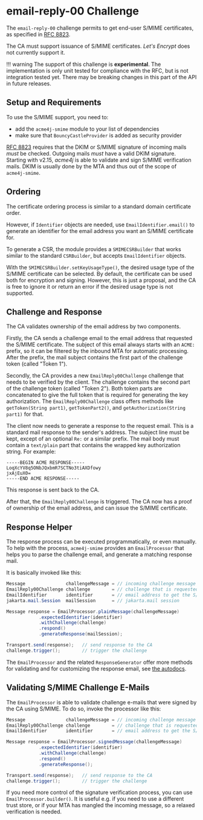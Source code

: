 # email-reply-00 Challenge

The `email-reply-00` challenge permits to get end-user S/MIME certificates, as specified in [RFC 8823](https://tools.ietf.org/html/rfc8823).

The CA must support issuance of S/MIME certificates. _Let's Encrypt_ does not currently support it.

!!! warning
    The support of this challenge is **experimental**. The implementation is only unit tested for compliance with the RFC, but is not integration tested yet. There may be breaking changes in this part of the API in future releases.

## Setup and Requirements

To use the S/MIME support, you need to:

* add the `acme4j-smime` module to your list of dependencies
* make sure that `BouncyCastleProvider` is added as security provider

[RFC 8823](https://tools.ietf.org/html/rfc8823) requires that the DKIM or S/MIME signature of incoming mails _must_ be checked. Outgoing mails _must_ have a valid DKIM signature. Starting with v2.15, _acme4j_ is able to validate and sign S/MIME verification mails. DKIM is usually done by the MTA and thus out of the scope of `acme4j-smime`.

## Ordering

The certificate ordering process is similar to a standard domain certificate order.

However, if `Identifier` objects are needed, use `EmailIdentifier.email()` to generate an identifier for the email address you want an S/MIME certificate for.

To generate a CSR, the module provides a `SMIMECSRBuilder` that works similar to the standard `CSRBuilder`, but accepts `EmailIdentifier` objects.

With the `SMIMECSRBuilder.setKeyUsageType()`, the desired usage type of the S/MIME certificate can be selected. By default, the certificate can be used both for encryption and signing. However, this is just a proposal, and the CA is free to ignore it or return an error if the desired usage type is not supported.

## Challenge and Response

The CA validates ownership of the email address by two components.

Firstly, the CA sends a challenge email to the email address that requested the S/MIME certificate. The subject of this email always starts with an `ACME:` prefix, so it can be filtered by the inbound MTA for automatic processing. After the prefix, the mail subject contains the first part of the challenge token (called "Token 1").

Secondly, the CA provides a new `EmailReply00Challenge` challenge that needs to be verified by the client. The challenge contains the second part of the challenge token (called "Token 2"). Both token parts are concatenated to give the full token that is required for generating the key authorization. The `EmailReply00Challenge` class offers methods like `getToken(String part1)`, `getTokenPart2()`, and `getAuthorization(String part1)` for that.

The client now needs to generate a response to the request email. This is a standard mail response to the sender's address. The subject line must be kept, except of an optional `Re:` or a similar prefix. The mail body must contain a `text/plain` part that contains the wrapped key authorization string. For example:

```text
-----BEGIN ACME RESPONSE-----
LoqXcYV8q5ONbJQxbmR7SCTNo3tiAXDfowy
jxAjEuX0=
-----END ACME RESPONSE-----
```

This response is sent back to the CA.

After that, the `EmailReply00Challenge` is triggered. The CA now has a proof of ownership of the email address, and can issue the S/MIME certificate.

## Response Helper

The response process can be executed programmatically, or even manually. To help with the process, `acme4j-smime` provides an `EmailProcessor` that helps you to parse the challenge email, and generate a matching response mail.

It is basically invoked like this:

```java
Message               challengeMessage = // incoming challenge message from the CA
EmailReply00Challenge challenge        = // challenge that is requested by the CA
EmailIdentifier       identifier       = // email address to get the S/MIME cert for
jakarta.mail.Session  mailSession      = // jakarta.mail session

Message response = EmailProcessor.plainMessage(challengeMessage)
            .expectedIdentifier(identifier)
            .withChallenge(challenge)
            .respond()
            .generateResponse(mailSession);

Transport.send(response);   // send response to the CA
challenge.trigger();        // trigger the challenge
```

The `EmailProcessor` and the related `ResponseGenerator` offer more methods for validating and for customizing the response email, see [the autodocs](../acme4j-smime/apidocs/org.shredzone.acme4j.smime/module-summary.html).

## Validating S/MIME Challenge E-Mails

The `EmailProcessor` is able to validate challenge e-mails that were signed by the CA using S/MIME. To do so, invoke the processor like this:

```java
Message               challengeMessage = // incoming challenge message from the CA
EmailReply00Challenge challenge        = // challenge that is requested by the CA
EmailIdentifier       identifier       = // email address to get the S/MIME cert for

Message response = EmailProcessor.signedMessage(challengeMessage)
            .expectedIdentifier(identifier)
            .withChallenge(challenge)
            .respond()
            .generateResponse();

Transport.send(response);   // send response to the CA
challenge.trigger();        // trigger the challenge
```

If you need more control of the signature verification process, you can use `EmailProcessor.builder()`. It is useful e.g. if you need to use a different trust store, or if your MTA has mangled the incoming message, so a relaxed verification is needed.

